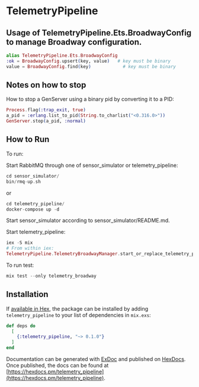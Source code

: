 # TelemetryPipeline

## Usage of TelemetryPipeline.Ets.BroadwayConfig to manage Broadway configuration.

```Elixir
alias TelemetryPipeline.Ets.BroadwayConfig
:ok = BroadwayConfig.upsert(key, value)   # key must be binary
value = BroadwayConfig.find(key)            # key must be binary
```

## Notes on how to stop

How to stop a GenServer using a binary pid by converting it to a PID:

```Elixir
Process.flag(:trap_exit, true)
a_pid = :erlang.list_to_pid(String.to_charlist("<0.316.0>"))
GenServer.stop(a_pid, :normal)
```

## How to Run

To run:

Start RabbitMQ through one of sensor_simulator or telemetry_pipeline:

```Elixir
cd sensor_simulator/
bin/rmq-up.sh 
```

or 

```elixir
cd telemetry_pipeline/
docker-compose up -d
```

Start sensor_simulator according to sensor_simulator/README.md.

Start telemetry_pipeline:

```Elixir
iex -S mix
# From within iex:
TelemetryPipeline.TelemetryBroadwayManager.start_or_replace_telemetry_pipeline/1
```

To run test: 

```elixir
mix test --only telemetry_broadway
```

## Installation

If [available in Hex](https://hex.pm/docs/publish), the package can be installed
by adding `telemetry_pipeline` to your list of dependencies in `mix.exs`:

```elixir
def deps do
  [
    {:telemetry_pipeline, "~> 0.1.0"}
  ]
end
```

Documentation can be generated with [ExDoc](https://github.com/elixir-lang/ex_doc)
and published on [HexDocs](https://hexdocs.pm). Once published, the docs can
be found at [https://hexdocs.pm/telemetry_pipeline](https://hexdocs.pm/telemetry_pipeline).

